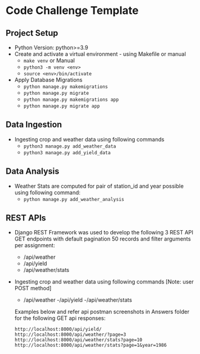 # Code Challenge Template

## Project Setup
- Python Version: python>=3.9
- Create and activate a virtual environment - using Makefile or manual
  -  `make venv`
  or Manual
  - `python3 -m venv <env>`
  - `source <env>/bin/activate`
- Apply Database Migrations
  - `python manage.py makemigrations`
  - `python manage.py migrate`
  - `python manage.py makemigrations app`
  - `python manage.py migrate app`

## Data Ingestion
- Ingesting crop and weather data using following commands
  - `python3 manage.py add_weather_data`
  - `python3 manage.py add_yield_data`

## Data Analysis
- Weather Stats are computed for pair of station_id and year possible using following command:
  - `python manage.py add_weather_analysis`

## REST APIs
- Django REST Framework was used to develop the following 3 REST API GET endpoints with default 
    pagination 50 records and filter arguments per assignment:
  - /api/weather 
  - /api/yield
  - /api/weather/stats


- Ingesting crop and weather data using following commands    [Note: user POST method]
  - /api/weather 
  -/api/yield
  -/api/weather/stats

  Examples below and refer api postman screenshots in Answers folder for the following GET api responses:
  
  `http://localhost:8000/api/yield/`
  `http://localhost:8000/api/weather/?page=3`
  `http://localhost:8000/api/weather/stats?page=10`
  `http://localhost:8000/api/weather/stats?page=1&year=1986`
    
    
